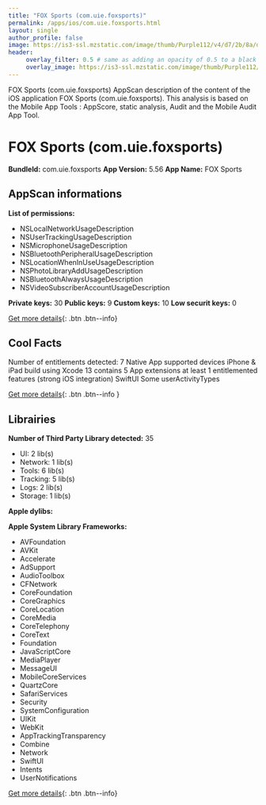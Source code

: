 ```yaml
---
title: "FOX Sports (com.uie.foxsports)"
permalink: /apps/ios/com.uie.foxsports.html
layout: single
author_profile: false
image: https://is3-ssl.mzstatic.com/image/thumb/Purple112/v4/d7/2b/8a/d72b8ae3-1d33-1777-783e-940993079cd0/AppIcon-0-1x_U007emarketing-0-7-0-85-220.png/512x512bb.jpg
header: 
     overlay_filter: 0.5 # same as adding an opacity of 0.5 to a black background
     overlay_image: https://is3-ssl.mzstatic.com/image/thumb/Purple112/v4/d7/2b/8a/d72b8ae3-1d33-1777-783e-940993079cd0/AppIcon-0-1x_U007emarketing-0-7-0-85-220.png/512x512bb.jpg
---
```

FOX Sports (com.uie.foxsports) AppScan description of the content of the iOS application FOX Sports (com.uie.foxsports). This analysis is based on the Mobile App Tools : AppScore, static analysis, Audit and the Mobile Audit App Tool.

# FOX Sports (com.uie.foxsports)

**BundleId:** com.uie.foxsports
**App Version:** 5.56
**App Name:** FOX Sports


## AppScan informations 

**List of permissions:** 
- NSLocalNetworkUsageDescription
- NSUserTrackingUsageDescription
- NSMicrophoneUsageDescription
- NSBluetoothPeripheralUsageDescription
- NSLocationWhenInUseUsageDescription
- NSPhotoLibraryAddUsageDescription
- NSBluetoothAlwaysUsageDescription
- NSVideoSubscriberAccountUsageDescription
  
  
**Private keys:** 30
**Public keys:** 9
**Custom keys:** 10
**Low securit keys:** 0
  
[Get more details](/pricing.html){: .btn .btn--info}

## Cool Facts

Number of entitlements detected: 7
Native App
supported devices iPhone & iPad
build using Xcode 13
contains 5 App extensions
at least 1 entitlemented features (strong iOS integration)
SwiftUI
Some userActivityTypes
  
[Get more details](/pricing.html){: .btn .btn--info }

## Librairies 
**Number of Third Party Library detected:** 35
- UI: 2 lib(s)
- Network: 1 lib(s)
- Tools: 6 lib(s)
- Tracking: 5 lib(s)
- Logs: 2 lib(s)
- Storage: 1 lib(s)


**Apple dylibs:**


**Apple System Library Frameworks:**
- AVFoundation
- AVKit
- Accelerate
- AdSupport
- AudioToolbox
- CFNetwork
- CoreFoundation
- CoreGraphics
- CoreLocation
- CoreMedia
- CoreTelephony
- CoreText
- Foundation
- JavaScriptCore
- MediaPlayer
- MessageUI
- MobileCoreServices
- QuartzCore
- SafariServices
- Security
- SystemConfiguration
- UIKit
- WebKit
- AppTrackingTransparency
- Combine
- Network
- SwiftUI
- Intents
- UserNotifications


  
[Get more details](/pricing.html){: .btn .btn--info}

